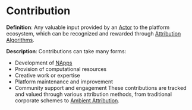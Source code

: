 # Contribution

**Definition**: Any valuable input provided by an [Actor](#actor) to the platform ecosystem, which can be recognized and rewarded through [Attribution Algorithms](#attribution-algorithm).

**Description**: Contributions can take many forms:
- Development of [NApps](#napp-natural-language-application)
- Provision of computational resources
- Creative work or expertise
- Platform maintenance and improvement
- Community support and engagement
These contributions are tracked and valued through various attribution methods, from traditional corporate schemes to [Ambient Attribution](#ambient-attribution). 